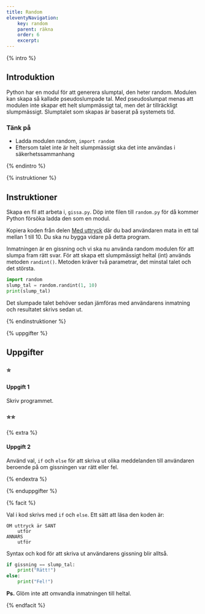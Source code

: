 ```yaml
---
title: Random
eleventyNavigation:
    key: random
    parent: räkna
    order: 6
    excerpt: 
---
```


{% intro %}

## Introduktion

Python har en modul för att generera slumptal, den heter random. Modulen kan skapa så kallade pseudoslumpade tal. Med pseudoslumpat menas att modulen inte skapar ett helt slumpmässigt tal, men det är tillräckligt slumpmässigt.
Slumptalet som skapas är baserat på systemets tid.

### Tänk på

- Ladda modulen random, ```import random```
- Eftersom talet inte är helt slumpmässigt ska det inte användas i säkerhetssammanhang

{% endintro %}

{% instruktioner %}

## Instruktioner

Skapa en fil att arbeta i, ```gissa.py```. Döp inte filen till ```random.py``` för då kommer Python försöka ladda den som en modul.

Kopiera koden från delen [Med uttryck](med-uttryck.html) där du bad användaren mata in ett tal mellan 1 till 10.
Du ska nu bygga vidare på detta program.

Inmatningen är en gissning och vi ska nu använda random modulen för att slumpa fram rätt svar.
För att skapa ett slumpmässigt heltal (int) används metoden ```randint()```. Metoden kräver två parametrar, det minstal talet och det största.

```python
import random
slump_tal = random.randint(1, 10)
print(slump_tal)
```

Det slumpade talet behöver sedan jämföras med användarens inmatning och resultatet skrivs sedan ut.

{% endinstruktioner %}

{% uppgifter %}

## Uppgifter
### ⭐
#### Uppgift 1

Skriv programmet.

### ⭐⭐

{% extra %}

#### Uppgift 2

Använd val, ```if``` och ```else``` för att skriva ut olika meddelanden till användaren beroende på om gissningen var rätt eller fel.

{% endextra %}

{% enduppgifter %}

{% facit %}

Val i kod skrivs med ```if``` och ```else```. Ett sätt att läsa den koden är:
```
OM uttryck är SANT
    utför
ANNARS 
    utför
```

Syntax och kod för att skriva ut användarens gissning blir alltså.
```python
if gissning == slump_tal:
    print("Rätt!")
else:
    print("Fel!")
```

**Ps.** Glöm inte att omvandla inmatningen till heltal.

{% endfacit %}
